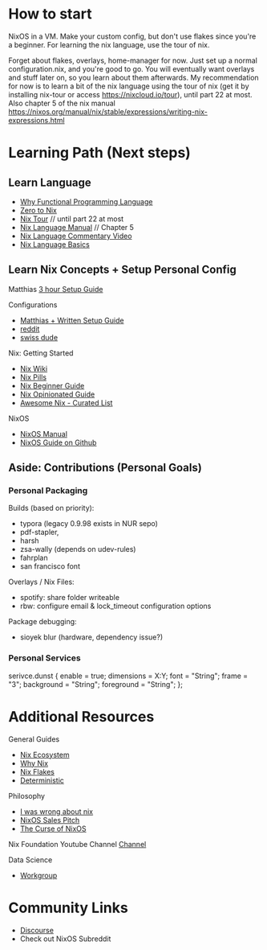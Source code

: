 # How to start
NixOS in a VM. Make your custom config, 
	but don't use flakes since you're a beginner. 
	For learning the nix language, use the tour of nix.

Forget about flakes, overlays, home-manager for now. 
	Just set up a normal configuration.nix, and you're good to go. 
	You will eventually want overlays and stuff later on, so you learn about them afterwards. 
	My recommendation for now is to learn a bit of the nix language using the tour of nix 
	(get it by installing nix-tour or access https://nixcloud.io/tour), 
	until part 22 at most. Also chapter 5 of the nix manual https://nixos.org/manual/nix/stable/expressions/writing-nix-expressions.html

# Learning Path (Next steps)
## Learn Language
- [Why Functional Programming Language](https://blog.stimsina.com/post/functional-programming-is-the-future)
- [Zero to Nix](https://zero-to-nix.com/)
- [Nix Tour](https://nixcloud.io/tour/?id=1) // until part 22 at most
- [Nix Language Manual](https://nixos.org/manual/nix/stable/language/index.html#nix-language) // Chapter 5
- [Nix Language Commentary Video](https://yewtu.be/watch?v=cyPdh6gu2sw)
- [Nix Language Basics](https://nixos.org/guides/nix-language.html)

## Learn Nix Concepts + Setup Personal Config
Matthias
[3 hour Setup Guide](https://yewtu.be/watch?v=AGVXJ-TIv3Y)

Configurations
- [Matthias + Written Setup Guide](https://github.com/MatthiasBenaets/nixos-config)
- [reddit](https://github.com/rofrol/nixos-config)
- [swiss dude](https://github.com/infinisil/system)

Nix: Getting Started 
- [Nix Wiki](https://nixos.wiki/wiki/Main_Page)
- [Nix Pills](https://nixos.org/guides/nix-pills/)
- [Nix Beginner Guide](https://tonyfinn.com/blog/nix-from-first-principles-flake-edition/)
- [Nix Opinionated Guide](https://nix.dev/)
- [Awesome Nix - Curated List](https://github.com/nix-community/awesome-nix)

NixOS
- [NixOS Manual](https://nixos.org/manual/nixos/stable/)
- [NixOS Guide on Github](https://github.com/mikeroyal/NixOS-Guide#getting-started)

## Aside: Contributions (Personal Goals)
### Personal Packaging
Builds (based on priority): 
- typora (legacy 0.9.98 exists in NUR sepo)
- pdf-stapler,
- harsh
- zsa-wally (depends on udev-rules)
- fahrplan
- san francisco font

Overlays / Nix Files:
- spotify: share folder writeable
- rbw: configure email & lock_timeout configuration options

Package debugging:
- sioyek blur (hardware, dependency issue?)

### Personal Services
serivce.dunst {
	enable = true;
	dimensions = X:Y;
	font = "String";
	frame = "3";
	background = "String";
	foreground = "String";
};

# Additional Resources
General Guides
- [Nix Ecosystem](https://nixos.wiki/wiki/Nix_Ecosystem)
- [Why Nix](https://revelry.co/insights/development/nix-time/)
- [Nix Flakes](https://xeiaso.net/blog/nix-flakes-1-2022-02-21)
- [Deterministic](https://www.bekk.christmas/post/2021/13/deterministic-systems-with-nix)

Philosophy
- [I was wrong about nix](https://xeiaso.net/blog/i-was-wrong-about-nix-2020-02-10)
- [NixOS Sales Pitch](https://yewtu.be/watch?v=2L2qHfNnXB4)
- [The Curse of NixOS](https://blog.wesleyac.com/posts/the-curse-of-nixos)

Nix Foundation Youtube Channel [Channel](https://yewtu.be/channel/UC3vIimi9q4AT8EgxYp_dWIw)

Data Science
- [Workgroup](https://nixos.wiki/wiki/Workgroup:DataScience)

# Community Links
- [Discourse](http://discourse.nixos.org/)
- Check out NixOS Subreddit
